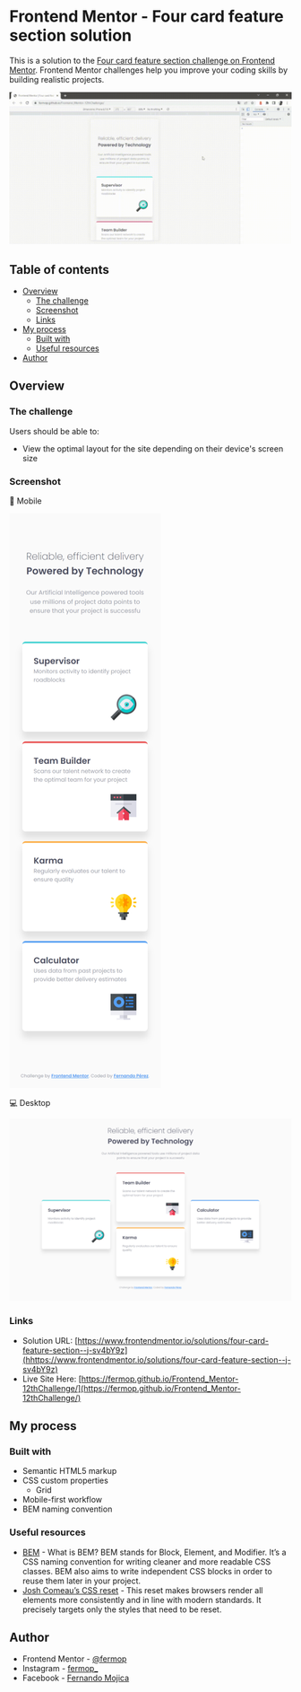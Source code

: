 # Frontend Mentor - Four card feature section solution

This is a solution to the [Four card feature section challenge on Frontend Mentor](https://www.frontendmentor.io/challenges/four-card-feature-section-weK1eFYK). Frontend Mentor challenges help you improve your coding skills by building realistic projects.

![Sample GIF](./assets/video/sample.gif)

## Table of contents

- [Overview](#overview)
  - [The challenge](#the-challenge)
  - [Screenshot](#screenshot)
  - [Links](#links)
- [My process](#my-process)
  - [Built with](#built-with)
  - [Useful resources](#useful-resources)
- [Author](#author)

## Overview

### The challenge

Users should be able to:

- View the optimal layout for the site depending on their device's screen size

### Screenshot

📱 Mobile

![Mobile](./assets/images/mobile.png)


💻 Desktop

![Desktop](./assets/images/desktop.png)

### Links

- Solution URL: [https://www.frontendmentor.io/solutions/four-card-feature-section--j-sv4bY9z](hhttps://www.frontendmentor.io/solutions/four-card-feature-section--j-sv4bY9z)
- Live Site Here: [https://fermop.github.io/Frontend_Mentor-12thChallenge/](https://fermop.github.io/Frontend_Mentor-12thChallenge/)

## My process

### Built with

- Semantic HTML5 markup
- CSS custom properties
  - Grid
- Mobile-first workflow
- BEM naming convention

### Useful resources

- [BEM](https://9elements.com/bem-cheat-sheet/) - What is BEM? BEM stands for Block, Element, and Modifier. It’s a CSS naming convention for writing cleaner and more readable CSS classes. BEM also aims to write independent CSS blocks in order to reuse them later in your project.
- [Josh Comeau’s CSS reset](https://www.joshwcomeau.com/css/custom-css-reset/) - This reset makes browsers render all elements more consistently and in line with modern standards. It precisely targets only the styles that need to be reset.

## Author

- Frontend Mentor - [@fermop](https://www.frontendmentor.io/profile/fermop)
- Instagram - [fermop_](https://www.instagram.com/fermop_/)
- Facebook - [Fernando Mojica](https://www.facebook.com/fernando.mojica.758737/)